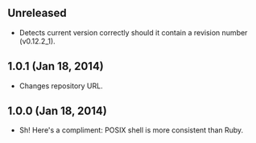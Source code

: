 ## Unreleased
- Detects current version correctly should it contain a revision number
  (v0.12.2_1).

## 1.0.1 (Jan 18, 2014)
- Changes repository URL.

## 1.0.0 (Jan 18, 2014)
- Sh! Here's a compliment: POSIX shell is more consistent than Ruby.
